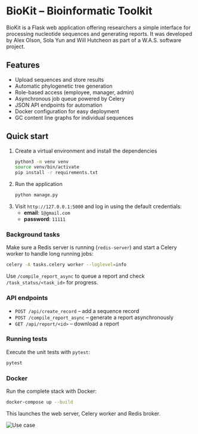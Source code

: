 # BioKit – Bioinformatic Toolkit

BioKit is a Flask web application offering researchers a simple interface for processing nucleotide sequences and generating reports. It was developed by Alex Olson, Sola Yun and Will Hutcheon as part of a W.A.S. software project.

## Features
- Upload sequences and store results
- Automatic phylogenetic tree generation
- Role-based access (employee, manager, admin)
- Asynchronous job queue powered by Celery
- JSON API endpoints for automation
- Docker configuration for easy deployment
- GC content line graphs for individual sequences

## Quick start
1. Create a virtual environment and install the dependencies
   ```bash
   python3 -m venv venv
   source venv/bin/activate
   pip install -r requirements.txt
   ```
2. Run the application
   ```bash
   python manage.py
   ```
3. Visit `http://127.0.0.1:5000` and log in using the default credentials:
   - **email**: `1@gmail.com`
   - **password**: `11111`

### Background tasks
Make sure a Redis server is running (``redis-server``) and start a Celery worker to handle long running jobs:
```bash
celery -A tasks.celery worker --loglevel=info
```
Use `/compile_report_async` to queue a report and check `/task_status/<task_id>` for progress.

### API endpoints
- `POST /api/create_record` – add a sequence record
- `POST /compile_report_async` – generate a report asynchronously
- `GET /api/report/<id>` – download a report

### Running tests
Execute the unit tests with `pytest`:
```bash
pytest
```

### Docker
Run the complete stack with Docker:
```bash
docker-compose up --build
```
This launches the web server, Celery worker and Redis broker.

![Use case](https://github.com/aolson078/biokit/assets/69769089/97b19bdb-c369-4d3a-a883-24ca40f4b959)

